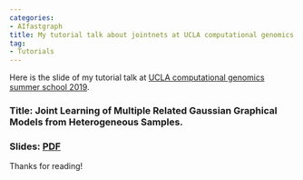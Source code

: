 ```yaml
---
categories:
- AIfastgraph
title: My tutorial talk about jointnets at UCLA computational genomics summer school 2019 
tag:
- Tutorials 
---
```



Here is the slide of my tutorial talk  at [UCLA computational genomics summer school 2019](http://computationalgenomics.bioinformatics.ucla.edu/events/yanjun-qi-tutorial-joint-learning-of-multiple-related-gaussian-graphical-models-from-heterogeneous-samples/). 


### Title: Joint Learning of Multiple Related Gaussian Graphical Models from Heterogeneous Samples.

### Slides: [PDF]({{site.baseurl}}/pic/2019-0730-talkVUCLAtutorial.pdf)

Thanks for reading!
